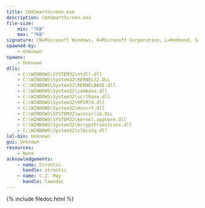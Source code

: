 ```yaml
---
title: CHXSmartScreen.exe
description: CHXSmartScreen.exe
file-size:
    min: "?KB"
    max: "?KB"
signature: CN=Microsoft Windows, O=Microsoft Corporation, L=Redmond, S=Washington, C=US
spawned-by:
    - Unknown
spawns:
    - Unknown
dlls:
    - C:\WINDOWS\SYSTEM32\ntdll.dll
    - C:\WINDOWS\System32\KERNEL32.DLL
    - C:\WINDOWS\System32\KERNELBASE.dll
    - C:\WINDOWS\System32\combase.dll
    - C:\WINDOWS\System32\ucrtbase.dll
    - C:\WINDOWS\System32\RPCRT4.dll
    - C:\WINDOWS\System32\msvcrt.dll
    - C:\WINDOWS\SYSTEM32\wincorlib.DLL
    - C:\WINDOWS\SYSTEM32\kernel.appcore.dll
    - C:\WINDOWS\System32\bcryptPrimitives.dll
    - C:\WINDOWS\System32\clbcatq.dll
lol-bin: Unknown
gui: Unknown
resources:
    - None
acknowledgements:
    - name: Strontic
      handle: strontic
    - name: C.J. May
      handle: lawndoc
---
```


{% include filedoc.html %}
